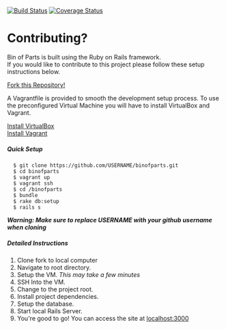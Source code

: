 [![Build Status](https://travis-ci.org/BinofParts/binofparts.svg?branch=master)](https://travis-ci.org/BinofParts/binofparts) [![Coverage Status](https://img.shields.io/coveralls/BinofParts/binofparts.svg)](https://coveralls.io/r/BinofParts/binofparts?branch=master)

Contributing?
============

Bin of Parts is built using the Ruby on Rails framework.   
If you would like to contribute to this project please follow these setup instructions below.


[Fork this Repository! ](https://github.com/BinofParts/binofparts/fork) 

A Vagrantfile is provided to smooth the development setup process. To use the preconfigured Virtual Machine you will have to install VirtualBox and Vagrant.

[Install VirtualBox](https://www.virtualbox.org/wiki/Downloads)  
[Install Vagrant](https://www.vagrantup.com/)

##### Quick Setup  
  ````
    $ git clone https://github.com/USERNAME/binofparts.git
    $ cd binofparts
    $ vagrant up
    $ vagrant ssh
    $ cd /binofparts
    $ bundle
    $ rake db:setup
    $ rails s
  ````
  **_Warning: Make sure to replace USERNAME with your github username when cloning_**

##### Detailed Instructions
1.  Clone fork to local computer
2.  Navigate to root directory.
6.  Setup the VM. _This may take a few minutes_
7.  SSH Into the VM.
8.  Change to the project root.
9.  Install project dependencies.
10. Setup the database.
11. Start local Rails Server.
12. You're good to go! You can access the site at [localhost:3000](http://localhost:3000)

